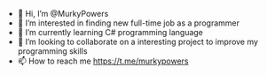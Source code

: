 - 👋 Hi, I’m @MurkyPowers
- 👀 I’m interested in finding new full-time job as a programmer
- 🌱 I’m currently learning C# programming language
- 💞️ I’m looking to collaborate on a interesting project to improve my programming skills
- 📫 How to reach me https://t.me/murkypowers
